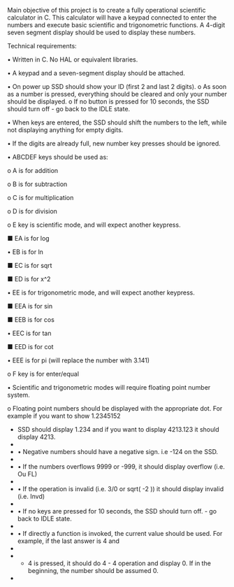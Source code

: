 Main objective of this project is to create a fully operational scientific calculator in C. This calculator will have a keypad connected to enter the numbers and execute basic 
scientific and trigonometric functions. A 4-digit seven segment display should be used to display these numbers.

Technical requirements:

• Written in C. No HAL or equivalent libraries.

• A keypad and a seven-segment display should be attached.

• On power up SSD should show your ID (first 2 and last 2 digits). o As soon as a number is pressed, everything should be cleared and only your number should be displayed. o If no button is pressed for 10 seconds, the SSD should turn off - go back to the IDLE state.

• When keys are entered, the SSD should shift the numbers to the left, while not displaying anything for empty digits.

• If the digits are already full, new number key presses should be ignored.

• ABCDEF keys should be used as:

o A is for addition

o B is for subtraction

o C is for multiplication

o D is for division

o E key is scientific mode, and will expect another keypress.

■ EA is for log 

• EB is for ln

■ EC is for sqrt 

■ ED is for x^2 

• EE is for trigonometric mode, and will expect another keypress.

■ EEA is for sin 

■ EEB is for cos 

• EEC is for tan 

■ EED is for cot 

• EEE is for pi (will replace the number with 3.141) 

o F key is for enter/equal 

• Scientific and trigonometric modes will require floating point number system.

o Floating point numbers should be displayed with the appropriate dot. For example if you want to show 1.2345152 

- SSD should display 1.234 and if you want to display 4213.123 it should display 4213.
- 
-  • Negative numbers should have a negative sign. i.e -124 on the SSD. 
-  
-  • If the numbers overflows 9999 or -999, it should display overflow (i.e. Ou FL) 
-  
-  • If the operation is invalid (i.e. 3/0 or sqrt( -2 )) it should display invalid (i.e. Invd) 
-  
-  • If no keys are pressed for 10 seconds, the SSD should turn off. - go back to IDLE state.
-  
-   • If directly a function is invoked, the current value should be used. For example, if the last answer is 4 and 
-   
-   - 4 is pressed, it should do 4 - 4 operation and display 0. If in the beginning, the number should be assumed 0. 
-   

